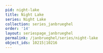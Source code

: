 ```yaml
---
pid: night-lake
title: Night Lake
series: Night Lake
collection: series_janbrueghel
order: '14'
layout: seriespage_janbrueghel
permalink: /janbrueghel/series/night-lake
object_ids: 10215|10216
---
```

